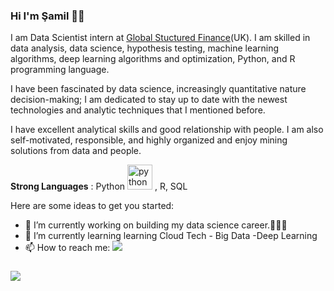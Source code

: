 ### Hi I'm Şamil  👋🏼

I am Data Scientist intern at [Global Stuctured Finance](https://vectormlanalytics.com/)(UK). I am skilled in data analysis, data science, hypothesis testing, machine learning algorithms, deep learning algorithms and optimization, Python, and R programming language. 

I have been fascinated by data science, increasingly quantitative nature decision-making; I am dedicated to stay up to date with the newest technologies and analytic techniques that I mentioned before. 

I have excellent analytical skills and good relationship with people. I am also self-motivated, responsible, and highly organized and enjoy mining solutions from data and people.

**Strong Languages** : Python <img src="https://devicons.github.io/devicon/devicon.git/icons/python/python-original.svg" alt="python" width="40" height="40"/> , R, SQL

Here are some ideas to get you started:
- 🔭 I’m currently working on building my data science career.👨🏻‍💻
- 🌱 I’m currently learning learning Cloud Tech - Big Data -Deep Learning
- 📫 How to reach me: [![](https://img.shields.io/badge/linkedin-%230077B5.svg?&style=for-the-badge&logo=linkedin&logoColor=white)](https://www.linkedin.com/in/ssamilozkan/)
###

[![](https://img.shields.io/twitter/follow/ssamilozkan?style=social)](https://www.twitter.com/ssamilozkan)

